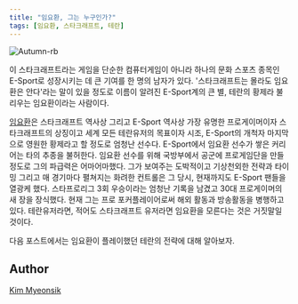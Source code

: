 ```yaml
---
title: "임요환, 그는 누구인가?"
tags: [임요환, 스타크래프트, 테란]
---
```


![Autumn-rb](http://game.donga.com/images/news_images_m/msl080308_01.jpg)

이 스타크래프트라는 게임을 단순한 컴퓨터게임이 아니라 하나의 문화 스포츠 종목인 E-Sport로 성장시키는 데 큰 기여를 한 명의 남자가 있다. '스타크래프트는 몰라도 임요환은 안다'라는 말이 있을 정도로 이름이 알려진 E-Sport계의 큰 별, 테란의 황제라 불리우는 임요환이라는 사람이다.

[임요환](http://people.search.naver.com/search.naver?where=nexearch&query=%EC%9E%84%EC%9A%94%ED%99%98&sm=tab_etc&ie=utf8&key=PeopleService&os=94898)은 스타크래프트 역사상 그리고 E-Sport 역사상 가장 유명한 프로게이머이자 스타크래프트의 상징이고 세계 모든 테란유저의 목표이자 시조, E-Sport의 개척자 마지막으로 영원한 황제라고 할 정도로 엄청난 선수다. E-Sport에서 임요환 선수가 쌓은 커리어는 타의 추종을 불허한다. 임요환 선수를 위해 국방부에서 공군에 프로게임단을 만들 정도로 그의 파급력은 어마어마했다. 그가 보여주는 도박적이고 기상천외한 전략과 타이밍 그리고 매 경기마다 펼쳐지는 화려한 컨트롤은 그 당시, 현재까지도 E-Sport 팬들을 열광케 했다. 스타프로리그 3회 우승이라는 엄청난 기록을 남겼고 30대 프로게이머의 새 장을 장식했다. 현재 그는 프로 포커플레이어로써 해외 활동과 방송활동을 병행하고 있다. 테란유저라면, 적어도 스타크래프트 유저라면 임요환을 모른다는 것은 거짓말일 것이다.

다음 포스트에서는 임요환이 플레이했던 테란의 전략에 대해 알아보자.

## Author

[Kim Myeonsik](https://www.facebook.com/profile.php?id=100002193531032)
